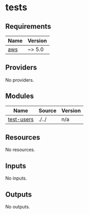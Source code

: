# tests

<!-- BEGINNING OF PRE-COMMIT-TERRAFORM DOCS HOOK -->
## Requirements

| Name | Version |
|------|---------|
| <a name="requirement_aws"></a> [aws](#requirement\_aws) | ~> 5.0 |

## Providers

No providers.

## Modules

| Name | Source | Version |
|------|--------|---------|
| <a name="module_test-users"></a> [test-users](#module\_test-users) | ./../ | n/a |

## Resources

No resources.

## Inputs

No inputs.

## Outputs

No outputs.
<!-- END OF PRE-COMMIT-TERRAFORM DOCS HOOK -->
